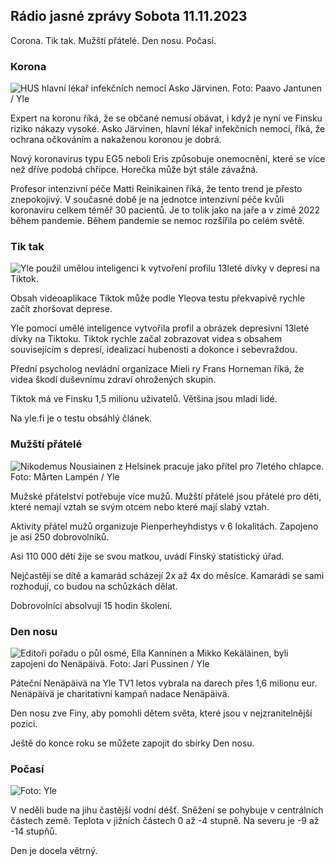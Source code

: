 ## Rádio jasné zprávy Sobota 11.11.2023

Corona. Tik tak. Mužští přátelé. Den nosu. Počasí.

### Korona

![HUS hlavní lékař infekčních nemocí Asko Järvinen. Foto: Paavo Jantunen / Yle](https://images.cdn.yle.fi/image/upload/c_crop,h_3027,w_5382,x_0,y_311/ar_1.7777777777777777,c_fill,g_faces,w/d_1675.0q_auto:eco/f_auto/fl_lossy/v1699692578/39-1199235654f3bb0eba14)

Expert na koronu říká, že se občané nemusí obávat, i když je nyní ve Finsku riziko nákazy vysoké. Asko Järvinen, hlavní lékař infekčních nemocí, říká, že ochrana očkováním a nakaženou koronou je dobrá.

Nový koronavirus typu EG5 neboli Eris způsobuje onemocnění, které se více než dříve podobá chřipce. Horečka může být stále závažná.

Profesor intenzivní péče Matti Reinikainen říká, že tento trend je přesto znepokojivý. V současné době je na jednotce intenzivní péče kvůli koronaviru celkem téměř 30 pacientů. Je to tolik jako na jaře a v zimě 2022 během pandemie. Během pandemie se nemoc rozšířila po celém světě.

### Tik tak

![Yle použil umělou inteligenci k vytvoření profilu 13leté dívky v depresi na Tiktok. ](https://images.cdn.yle.fi/image/upload/c_crop,h_2955,w_5255,x_371,y_789/ar_1.7777777777777777,c_fill,g_faces,h_675,w/qauto/e:e/fl_lossy/v1697625813/39-1187987652fb3e8a7ce7)

Obsah videoaplikace Tiktok může podle Yleova testu překvapivě rychle začít zhoršovat deprese.

Yle pomocí umělé inteligence vytvořila profil a obrázek depresivní 13leté dívky na Tiktoku. Tiktok rychle začal zobrazovat videa s obsahem souvisejícím s depresí, idealizací hubenosti a dokonce i sebevraždou.

Přední psycholog nevládní organizace Mieli ry Frans Horneman říká, že videa škodí duševnímu zdraví ohrožených skupin.

Tiktok má ve Finsku 1,5 milionu uživatelů. Většina jsou mladí lidé.

Na yle.fi je o testu obsáhlý článek.

### Mužští přátelé

![Nikodemus Nousiainen z Helsinek pracuje jako přítel pro 7letého chlapce. Foto: Mårten Lampén / Yle](https://images.cdn.yle.fi/image/upload/c_crop,h_2250,w_4000,x_0,y_150/ar_1.7777777777777777,c_fill,g_faces,wd_0q_auto:eco/f_auto/fl_lossy/v1699361417/39-1197061654a30293868a)

Mužské přátelství potřebuje více mužů. Mužští přátelé jsou přátelé pro děti, které nemají vztah se svým otcem nebo které mají slabý vztah.

Aktivity přátel mužů organizuje Pienperheyhdistys v 6 lokalitách. Zapojeno je asi 250 dobrovolníků.

Asi 110 000 dětí žije se svou matkou, uvádí Finský statistický úřad.

Nejčastěji se dítě a kamarád scházejí 2x až 4x do měsíce. Kamarádi se sami rozhodují, co budou na schůzkách dělat.

Dobrovolníci absolvují 15 hodin školení.

### Den nosu

![Editoři pořadu o půl osmé, Ella Kanninen a Mikko Kekäläinen, byli zapojeni do Nenäpäivä. Foto: Jari Pussinen / Yle](https://images.cdn.yle.fi/image/upload/c_crop,h_3125,w_5557,x_0,y_126/ar_1.7777777777777777,c_fill,g_faces,/wd_167.02.02.02q_auto:eco/f_auto/fl_lossy/v1699531130/39-1198130654cc7a81d6f6)

Páteční Nenäpäivä na Yle TV1 letos vybrala na darech přes 1,6 milionu eur. Nenäpäivä je charitativní kampaň nadace Nenäpäivä.

Den nosu zve Finy, aby pomohli dětem světa, které jsou v nejzranitelnější pozici.

Ještě do konce roku se můžete zapojit do sbírky Den nosu.

### Počasí

![ Foto: Yle](https://images.cdn.yle.fi/image/upload/c_crop,h_1080,w_1919,x_0,y_0/ar_1.7777777777777777,c_fill,g_faces,h_675/d_pr.120:eco/f_auto/fl_lossy/v1699717391/39-1199335654fa0f0a84d5)

V neděli bude na jihu častější vodní déšť. Sněžení se pohybuje v centrálních částech země. Teplota v jižních částech 0 až -4 stupně. Na severu je -9 až -14 stupňů.

Den je docela větrný.